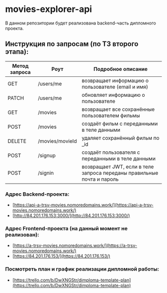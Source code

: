 # movies-explorer-api

В данном репозитории будет реализована backend-часть дипломного проекта.

## Инструкция по запросам (по ТЗ второго этапа):

 Метод запроса | Роут  | Подробное описание
-------------- | ----- | -------------------
GET | /users/me | возвращает информацию о пользователе (email и имя)
PATCH | /users/me | обновляет информацию о пользователе
GET | /movies | возвращает все сохранённые пользователем фильмы
POST | /movies | создаёт фильм с переданными в теле данными
DELETE | /movies/movieId | удаляет сохранённый фильм по _id
POST | /signup | создаёт пользователя с переданными в теле данными
POST | /signin | возвращает JWT, если в теле запроса переданы правильные почта и пароль


### Адрес Backend-проекта:
+ [https://api-a-trsv-movies.nomoredomains.work/](https://api-a-trsv-movies.nomoredomains.work/)
+ [http://84.201.176.153:3000/](http://84.201.176.153:3000/)

### Адрес Frontend-проекта (на данный момент не реализован):
+ [https://a-trsv-movies.nomoredomains.work/](https://a-trsv-movies.nomoredomains.work/)
+ [https://84.201.176.153/](https://84.201.176.153/)

### Посмотреть план и график реализации дипломной работы:
+ [https://trello.com/b/DwXNGStr/dimploma-template-plan](https://trello.com/b/DwXNGStr/dimploma-template-plan)
